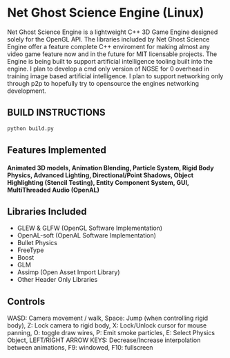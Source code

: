 # Net Ghost Science Engine (Linux)
Net Ghost Science Engine is a lightweight C++ 3D Game Engine designed solely for the OpenGL API. The libraries included by Net Ghost Science Engine offer a feature complete C++ enviroment for making almost any video game feature now and in the future for MIT licensable projects. The Engine is being built to support artificial intelligence tooling built into the engine. I plan to develop a cmd only version of NGSE for 0 overhead in training image based artificial intelligence. I plan to support networking only through p2p to hopefully try to opensource the engines networking development. 

## BUILD INSTRUCTIONS
```bash
python build.py
```
## Features Implemented 
#### Animated 3D models, Animation Blending, Particle System, Rigid Body Physics, Advanced Lighting, Directional/Point Shadows, Object Highlighting (Stencil Testing), Entity Component System, GUI, MultiThreaded Audio (OpenAL)

## Libraries Included
- GLEW & GLFW (OpenGL Software Implementation)
- OpenAL-soft (OpenAL Software Implementation)
- Bullet Physics
- FreeType
- Boost
- GLM
- Assimp (Open Asset Import Library)
- Other Header Only Libraries

## Controls
WASD: Camera movement / walk,
Space: Jump (when controlling rigid body),
Z: Lock camera to rigid body,
X: Lock/Unlock cursor for mouse panning,
O: toggle draw wires,
P: Emit smoke particles,
E: Select Physics Object,
LEFT/RIGHT ARROW KEYS: Decrease/Increase interpolation between animations,
F9: windowed,
F10: fullscreen

